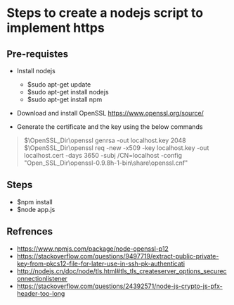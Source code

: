 # Steps to create a nodejs script to implement https 

## Pre-requistes
- Install nodejs
    - $sudo apt-get update
    - $sudo apt-get install nodejs
    - $sudo apt-get install npm
	
- Download and install OpenSSL https://www.openssl.org/source/
- Generate the certificate and the key using the below commands
>$\OpenSSL_Dir\openssl genrsa -out localhost.key 2048<br>
>$\OpenSSL_Dir\openssl req -new -x509 -key localhost.key -out localhost.cert -days 3650 -subj /CN=localhost -config "Open_SSL_Dir\openssl-0.9.8h-1-bin\share\openssl.cnf"
	
## Steps

- $npm install
- $node app.js
	

## Refrences
- https://www.npmjs.com/package/node-openssl-p12
- https://stackoverflow.com/questions/9497719/extract-public-private-key-from-pkcs12-file-for-later-use-in-ssh-pk-authenticati
- http://nodejs.cn/doc/node/tls.html#tls_tls_createserver_options_secureconnectionlistener
- https://stackoverflow.com/questions/24392571/node-js-crypto-js-pfx-header-too-long
